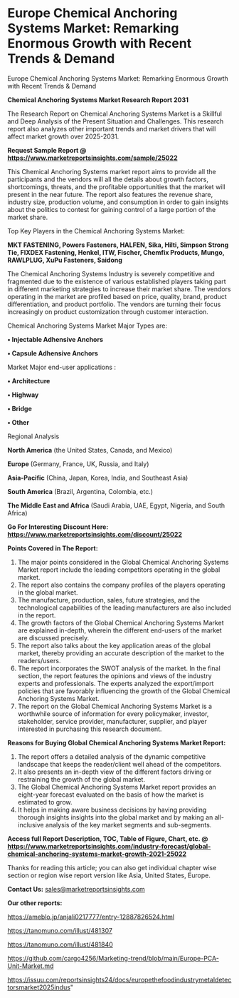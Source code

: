 # Europe Chemical Anchoring Systems Market: Remarking Enormous Growth with Recent Trends & Demand
Europe Chemical Anchoring Systems Market: Remarking Enormous Growth with Recent Trends & Demand

<strong>Chemical Anchoring Systems Market Research Report 2031</strong>

The Research Report on Chemical Anchoring Systems Market is a Skillful and Deep Analysis of the Present Situation and Challenges. This research report also analyzes other important trends and market drivers that will affect market growth over 2025-2031.

<strong>Request Sample Report @ <a href=https://www.marketreportsinsights.com/sample/25022>https://www.marketreportsinsights.com/sample/25022</a></strong>

This Chemical Anchoring Systems market report aims to provide all the participants and the vendors will all the details about growth factors, shortcomings, threats, and the profitable opportunities that the market will present in the near future. The report also features the revenue share, industry size, production volume, and consumption in order to gain insights about the politics to contest for gaining control of a large portion of the market share.

Top Key Players in the Chemical Anchoring Systems Market:

<strong>MKT FASTENING, Powers Fasteners, HALFEN, Sika, Hilti, Simpson Strong Tie, FIXDEX Fastening, Henkel, ITW, Fischer, Chemfix Products, Mungo, RAWLPLUG, XuPu Fasteners, Saidong</strong>

The Chemical Anchoring Systems Industry is severely competitive and fragmented due to the existence of various established players taking part in different marketing strategies to increase their market share. The vendors operating in the market are profiled based on price, quality, brand, product differentiation, and product portfolio. The vendors are turning their focus increasingly on product customization through customer interaction.

Chemical Anchoring Systems Market Major Types are:

<strong>• Injectable Adhensive Anchors

• Capsule Adhensive Anchors</strong>

Market Major end-user applications :

<strong>• Architecture

• Highway

• Bridge

• Other</strong>

Regional Analysis

</u><strong><b>North America</b></strong> (the United States, Canada, and Mexico)

<strong><b>Europe </b></strong>(Germany, France, UK, Russia, and Italy)

<strong><b>Asia-Pacific</b></strong> (China, Japan, Korea, India, and Southeast Asia)

<strong><b>South America</b></strong> (Brazil, Argentina, Colombia, etc.)

<strong><b>The Middle East and Africa</b></strong> (Saudi Arabia, UAE, Egypt, Nigeria, and South Africa)

<strong>Go For Interesting Discount Here: <a href=https://www.marketreportsinsights.com/discount/25022>https://www.marketreportsinsights.com/discount/25022</a></strong>

<strong>Points Covered in The Report:</strong>
<ol>
  <li>The major points considered in the Global Chemical Anchoring Systems Market report include the leading competitors operating in the global market.</li>
  <li>The report also contains the company profiles of the players operating in the global market.</li>
  <li>The manufacture, production, sales, future strategies, and the technological capabilities of the leading manufacturers are also included in the report.</li>
  <li>The growth factors of the Global Chemical Anchoring Systems Market are explained in-depth, wherein the different end-users of the market are discussed precisely.</li>
  <li>The report also talks about the key application areas of the global market, thereby providing an accurate description of the market to the readers/users.</li>
  <li>The report incorporates the SWOT analysis of the market. In the final section, the report features the opinions and views of the industry experts and professionals. The experts analyzed the export/import policies that are favorably influencing the growth of the Global Chemical Anchoring Systems Market.</li>
  <li>The report on the Global Chemical Anchoring Systems Market is a worthwhile source of information for every policymaker, investor, stakeholder, service provider, manufacturer, supplier, and player interested in purchasing this research document.</li>
</ol>
<strong>Reasons for Buying Global Chemical Anchoring Systems Market Report:</strong>

<ol>
  <li>The report offers a detailed analysis of the dynamic competitive landscape that keeps the reader/client well ahead of the competitors.</li>
  <li>It also presents an in-depth view of the different factors driving or restraining the growth of the global market.</li>
  <li>The Global Chemical Anchoring Systems Market report provides an eight-year forecast evaluated on the basis of how the market is estimated to grow.</li>
  <li>It helps in making aware business decisions by having providing thorough insights insights into the global market and by making an all-inclusive analysis of the key market segments and sub-segments.</li>
</ol>
<strong>Access full Report Description, TOC, Table of Figure, Chart, etc. @ <a href=https://www.marketreportsinsights.com/industry-forecast/global-chemical-anchoring-systems-market-growth-2021-25022>https://www.marketreportsinsights.com/industry-forecast/global-chemical-anchoring-systems-market-growth-2021-25022</a></strong>


Thanks for reading this article; you can also get individual chapter wise section or region wise report version like Asia, United States, Europe.

<strong>Contact Us:</strong>
sales@marketreportsinsights.com

<strong>Our other reports:</strong>

<a href=https://ameblo.jp/anjali0217777/entry-12887826524.html>https://ameblo.jp/anjali0217777/entry-12887826524.html</a>

<a href=https://tanomuno.com/illust/481307>https://tanomuno.com/illust/481307</a>

<a href=https://tanomuno.com/illust/481840>https://tanomuno.com/illust/481840</a>

<a href=https://github.com/cargo4256/Marketing-trend/blob/main/Europe-PCA-Unit-Market.md>https://github.com/cargo4256/Marketing-trend/blob/main/Europe-PCA-Unit-Market.md</a>

<a href=https://issuu.com/reportsinsights24/docs/europethefoodindustrymetaldetectorsmarket2025indus>https://issuu.com/reportsinsights24/docs/europethefoodindustrymetaldetectorsmarket2025indus</a>"
